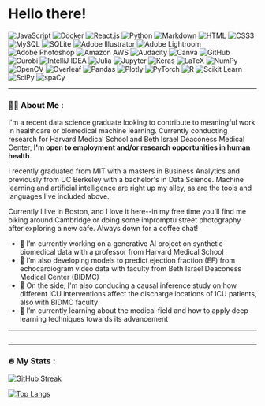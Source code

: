 <h1>Hello there!</h1>

![JavaScript](https://img.shields.io/badge/JavaScript-F7DF1E?style=flat-square&logo=javascript&logoColor=black)
![Docker](https://img.shields.io/badge/Docker-0CC1F3?style=flat-square&logo=docker&logoColor=white)
![React.js](https://img.shields.io/badge/React.js-0081CB?style=flat-square&logo=react&logoColor=61DAFB)
![Python](https://img.shields.io/badge/Python-3776AB?style=flat-square&logo=python&logoColor=white)
![Markdown](https://img.shields.io/badge/Markdown-000000?style=flat-square&logo=markdown&logoColor=white)
![HTML](https://img.shields.io/badge/HTML5-E34F26?style=flat-square&logo=html5&logoColor=white)
![CSS3](https://img.shields.io/badge/CSS3-1572B6?style=flat-square&logo=css3&logoColor=white)
![MySQL](https://img.shields.io/badge/MySQL-005C84?style=flat-square&logo=mysql&logoColor=white)
![SQLite](https://img.shields.io/badge/SQLite-07405E?style=flat-square&logo=sqlite&logoColor=white)
![Adobe Illustrator](https://img.shields.io/badge/AdobeIllustrator-DC6920?style=flat-square&logo=adobeillustrator&logoColor=white)
![Adobe Lightroom](https://img.shields.io/badge/AdobeLightroom-B4D6E0?style=flat-square&logo=adobelightroom&logoColor=white)
![Adobe Photoshop](https://img.shields.io/badge/AdobePhotoshop-4FCCFE?style=flat-square&logo=adobephotoshop&logoColor=white)
![Amazon AWS](https://img.shields.io/badge/AWS-FF9900?style=flat-square&logo=amazonaws&logoColor=white)
![Audacity](https://img.shields.io/badge/Audacity-0000CC?style=flat-square&logo=audacity&logoColor=white)
![Canva](https://img.shields.io/badge/Canva-20C4CB?style=flat-square&logo=canva&logoColor=white)
![GitHub](https://img.shields.io/badge/GitHub-171515?style=flat-square&logo=github&logoColor=white)
![Gurobi](https://img.shields.io/badge/Gurobi-FF0000?style=flat-square&logo=gurobi&logoColor=white)
![IntelliJ IDEA](https://img.shields.io/badge/IntelliJIDEA-9551A0?style=flat-square&logo=intellijidea&logoColor=white)
![Julia](https://img.shields.io/badge/Julia-D5635C?style=flat-square&logo=julia&logoColor=white)
![Jupyter](https://img.shields.io/badge/Jupyter-F37726?style=flat-square&logo=jupyter&logoColor=white)
![Keras](https://img.shields.io/badge/Keras-C80815?style=flat-square&logo=keras&logoColor=white)
![LaTeX](https://img.shields.io/badge/LaTeX-000000?style=flat-square&logo=latex&logoColor=white)
![NumPy](https://img.shields.io/badge/NumPy-0B2198?style=flat-square&logo=numpy&logoColor=white)
![OpenCV](https://img.shields.io/badge/OpenCV-0101FF?style=flat-square&logo=opencv&logoColor=white)
![Overleaf](https://img.shields.io/badge/Overleaf-8DB600?style=flat-square&logo=overleaf&logoColor=white)
![Pandas](https://img.shields.io/badge/Pandas-306998?style=flat-square&logo=pandas&logoColor=white)
![Plotly](https://img.shields.io/badge/Plotly-119DFF?style=flat-square&logo=plotly&logoColor=white)
![PyTorch](https://img.shields.io/badge/PyTorch-EE4C2C?style=flat-square&logo=pytorch&logoColor=white)
![R](https://img.shields.io/badge/R-256BC0?style=flat-square&logo=r&logoColor=white)
![Scikit Learn](https://img.shields.io/badge/ScikitLearn-3499CD?style=flat-square&logo=scikitlearn&logoColor=white)
![SciPy](https://img.shields.io/badge/SciPy-0D56A6?style=flat-square&logo=scipy&logoColor=white)
![spaCy](https://img.shields.io/badge/spaCy-09A3D5?style=flat-square&logo=spacy&logoColor=white)

<!--
<div id="header" align="center">
  <img src="https://media.giphy.com/media/M9gbBd9nbDrOTu1Mqx/giphy.gif" width="100"/>
</div>
-->

---

### 🧑‍💻 About Me :

I'm a recent data science graduate looking to contribute to meaningful work in healthcare or biomedical machine learning. Currently conducting research for Harvard Medical School and Beth Israel Deaconess Medical Center, **I'm open to employment and/or research opportunities in human health**.

I recently graduated from MIT with a masters in Business Analytics and previously from UC Berkeley with a bachelor's in Data Science. Machine learning and artificial intelligence are right up my alley, as are the tools and languages I've included above.

Currently I live in Boston, and I love it here--in my free time you'll find me biking around Cambridge or doing some impromptu street photography after exploring a new cafe. Always down for a coffee chat!

- 🔭 I’m currently working on a generative AI project on synthetic biomedical data with a professor from Harvard Medical School
- 🔭 I’m also developing models to predict ejection fraction (EF) from echocardiogram video data with faculty from Beth Israel Deaconess Medical Center (BIDMC)
- 🔭 On the side, I'm also conducing a causal inference study on how different ICU interventions affect the discharge locations of ICU patients, also with BIDMC faculty
- 🌱 I’m currently learning about the medical field and how to apply deep learning techniques towards its advancement

---
<img src="https://komarev.com/ghpvc/?username=djaechung&style=flat-square&color=blue" alt=""/>

<!--
<h1>
  hey there :wave:
  <img src="https://media.giphy.com/media/hvRJCLFzcasrR4ia7z/giphy.gif" width="30px"/>
</h1>
--->
<!--
---

### :man_technologist: About Me :

I am a recent MIT graduate <img src="https://media.giphy.com/media/WUlplcMpOCEmTGBtBW/giphy.gif" width="30"> located in Boston, MA.

- :telescope: I’m doing research at Harvard for synthesizing heartbeat audio for biomedical ML applications.
- :seedling: Exploring biomedical ML/AI
- :zap: In my free time, I bike around Cambridge and take photos of my friends
- :mailbox:How to reach me: [![Linkedin Badge](https://img.shields.io/badge/-kakbar-blue?style=flat&logo=Linkedin&logoColor=white)](https://www.linkedin.com/in/daniel-jaehoon-chung/)

---
-->
<!--
### :hammer_and_wrench: Languages and Tools :
<div>
  <img src="https://github.com/devicons/devicon/blob/master/icons/julia/julia-original-wordmark.svg" title="Julia" alt="Julia" width="40" height="40"/>&nbsp;
  <img src="https://github.com/devicons/devicon/blob/master/icons/jupyter/jupyter-original-wordmark.svg" title="Jupyter" alt="Jupyter" width="40" height="40"/>&nbsp;
  <img src="https://github.com/devicons/devicon/blob/master/icons/latex/latex-original.svg" title="Latex" alt="Latex" width="40" height="40"/>&nbsp;
  <img src="https://github.com/devicons/devicon/blob/master/icons/markdown/markdown-original.svg" title="Markdown" alt="Markdown" width="40" height="40"/>&nbsp;
  <img src="https://github.com/devicons/devicon/blob/master/icons/java/java-original-wordmark.svg" title="Java" alt="Java" width="40" height="40"/>&nbsp;
  <img src="https://github.com/devicons/devicon/blob/master/icons/numpy/numpy-original-wordmark.svg" title="Numpy" alt="Numpy" width="40" height="40"/>&nbsp;
  <img src="https://github.com/devicons/devicon/blob/master/icons/opencv/opencv-original-wordmark.svg" title="OpenCV" alt="OpenCV" width="40" height="40"/>&nbsp;
  <img src="https://github.com/devicons/devicon/blob/master/icons/pandas/pandas-original-wordmark.svg" title="Pandas" alt="Pandas" width="40" height="40"/>&nbsp;
  <img src="https://github.com/devicons/devicon/blob/master/icons/python/python-original-wordmark.svg" title="Python" alt="Python" width="40" height="40"/>&nbsp;
  <img src="https://github.com/devicons/devicon/blob/master/icons/pytorch/pytorch-original-wordmark.svg" title="Pytorch" alt="Pytorch" width="40" height="40"/>&nbsp;
  <img src="https://github.com/devicons/devicon/blob/master/icons/r/r-original.svg" title="R" alt="R" width="40" height="40"/>&nbsp;
  <img src="https://github.com/devicons/devicon/blob/master/icons/react/react-original-wordmark.svg" title="React" alt="React" width="40" height="40"/>&nbsp;
  <img src="https://github.com/devicons/devicon/blob/master/icons/css3/css3-plain-wordmark.svg"  title="CSS3" alt="CSS" width="40" height="40"/>&nbsp;
  <img src="https://github.com/devicons/devicon/blob/master/icons/html5/html5-original.svg" title="HTML5" alt="HTML" width="40" height="40"/>&nbsp;
  <img src="https://github.com/devicons/devicon/blob/master/icons/javascript/javascript-original.svg" title="JavaScript" alt="JavaScript" width="40" height="40"/>&nbsp;
  <img src="https://github.com/devicons/devicon/blob/master/icons/mysql/mysql-original-wordmark.svg" title="MySQL"  alt="MySQL" width="40" height="40"/>&nbsp;
  <img src="https://github.com/devicons/devicon/blob/master/icons/nodejs/nodejs-original-wordmark.svg" title="NodeJS" alt="NodeJS" width="40" height="40"/>&nbsp;
  <img src="https://github.com/devicons/devicon/blob/master/icons/amazonwebservices/amazonwebservices-plain-wordmark.svg" title="AWS" alt="AWS" width="40" height="40"/>&nbsp;
  <img src="https://github.com/devicons/devicon/blob/master/icons/git/git-original-wordmark.svg" title="Git" **alt="Git" width="40" height="40"/>
</div>
--->
---

### 🔥 My Stats :

[![GitHub Streak](http://github-readme-streak-stats.herokuapp.com?user=djaechung&theme=dark&background=000000)](https://git.io/streak-stats)

[![Top Langs](https://github-readme-stats.vercel.app/api/top-langs/?username=djaechung&layout=compact&theme=vision-friendly-dark)](https://github.com/anuraghazra/github-readme-stats)

<!--
CREDIT: https://www.sitepoint.com/github-profile-readme/

**djaechung/djaechung** is a ✨ _special_ ✨ repository because its `README.md` (this file) appears on your GitHub profile.

Here are some ideas to get you started:

- 🔭 I’m currently working on ...
- 🌱 I’m currently learning ...
- 👯 I’m looking to collaborate on ...
- 🤔 I’m looking for help with ...
- 💬 Ask me about ...
- 📫 How to reach me: ...
- 😄 Pronouns: ...
- ⚡ Fun fact: ...
-->
